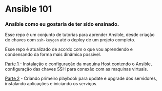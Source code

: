 # Ansible 101

### Ansible como eu gostaria de ter sido ensinado.

Esse repo é um conjunto de tutorias para aprender Ansible, desde criação de chaves com `ssh-keygen` até
o deploy de um projeto completo.

Esse repo é atualizado de acordo com o que vou aprendendo e condensando da forma mais dinâmica possivel.

[Parte 1 ](https://github.com/rodlessa/ansible-101-pt-br/tree/main/Parte%201) - Instalação e configuração da maquina Host contendo o Ansible, configuração das chaves SSH para conexão com as maquinas virtuais.

[Parte 2](https://github.com/rodlessa/ansible-101-pt-br/tree/main/Parte%202) - Criando primeiro playbook para update e upgrade dos servidores, instalando aplicações e iniciando os serviços.

